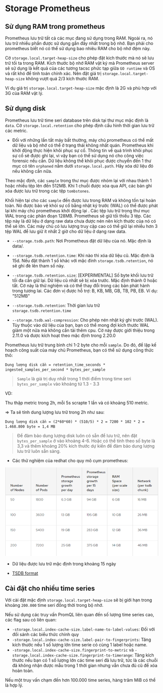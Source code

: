 # Storage Prometheus 

## Sử dụng RAM trong prometheus

Prometheus lưu trữ tất cả các mục đang sử dụng trong RAM. Ngoài ra, nó lưu trữ nhiều phần được sử dụng gần đây nhất trong bộ nhớ. Bạn phải cho prometheus biết nó có thể sử dụng bao nhiêu RAM cho bộ nhớ đệm này. 

Cờ `storage.local.target-heap-size` cho phép đặt kich thước mà nó sẽ lưu trữ tối ta trong RAM. Kích thước bộ nhớ RAM vật ký mà Prometheus server sẽ sử dụng là kết quả của các tương tacsc phức tạp giữa `GO runtime` và OS và rất khó để tính toán chính xác. Nên đặt giá trị `storage.local.target-heap-size` không vượt quá 2/3 kích thước RAM.

Ví dụ giá trị `storage.local.target-heap-size` mặc định là 2G và phù hợp với 3G của RAM vật lý. 

## Sử dụng disk

Prometheus lưu trữ time seri database trên disk tại thư mục mặc định là `data`. Cờ `storage.local.retention` cho phép định cấu hình thời gian lưu trữ các metric. 

- Đối với những lần tắt máy bất thường, máy chủ prometheus có thể mất dữ liệu và bộ nhớ có thể ở trạng thái không nhất quán. Prometheus khi khởi động thực hiện khôi phục sự cố. Thông tin về quá trình khôi phục sự cố sẽ được ghi lại, vì vậy bạn có thể sử dụng nó cho công việc forensic nếu cần. Dữ liệu không thể khôi phục được chuyển đến 1 thư mục có tên `orphaned` nằm dưới `storage.local.path`. Hãy xóa dữ liệu đó nếu không cần nữa.

Theo mặc định, các `sample` trong thư mục được nhóm lại với nhau thành 1 hoặc nhiều tệp lên đến 512MB. Khi 1 chuỗi được xóa qua API, các bản ghi xóa được lưu trữ trong các tệp `tombstones`.

Khối hiện tại cho các `sample` đến được lưu trong RAM và không tồn tại hoàn toàn. Nó được bảo vệ khỏi sự cố bằng nhật ký trước (WAL) có thể được phát lại khi máy chủ prometheus khởi động lại . Các tệp lưu trữ trong thư mục WAL trong các phân đoạn 128MB. Prometheus sẽ giữ tối thiểu 3 tệp. Các tệp này là dữ liệu ở dạng raw data chưa được nén nên kích thước của nó có thể sẽ lớn. Các máy chủ có lưu lượng truy cập cao có thể giữ lại nhiều hơn 3 tệp WAL để lưu giữ ít nhất 2 giờ cho dữ liệu ở dạng raw data.

- `--storage.tsdb.path`: Nơi Prometheus đặt dữ liệu của nó. Mặc định là data/.

- `--storage.tsdb.retention.time`: Khi nào thì xóa dữ liệu cũ. Mặc định là 15d. Nếu đặt thành 1 số khác với mặc đinh `storage.tsdb.retention`, nó sẽ ghi đè lên tham số này. 

- `--storage.tsdb.retention.size`: [EXPERIMENTAL] Số byte khối lưu trữ tối đa cần giữ lại. Dữ liệu cũ nhất sẽ bị xóa trước. Mặc định thành 0 hoặc tắt. Cờ này là thử nghiệm và có thể thay đổi trong các bản phát hành trong tương lai. Các đơn vị được hỗ trợ: B, KB, MB, GB, TB, PB, EB. Ví dụ: "512MB"

- `--storage.tsdb.retention`: Thời gian lưu trữ `storage.tsdb.retention.time`

- `--storage.tsdb.wal-compression`: Cho phép nén nhật ký ghi trước (WAL). Tùy thuộc vào dữ liệu của bạn, bạn có thể mong đợi kích thước WAL giảm một nửa mà không cần tải thêm cpu. Cờ này được giới thiệu trong 2.11.0 và được kích hoạt theo mặc định trong 2.20.0

Prometheus lưu trữ trung bình chỉ 1-2 byte cho mỗi `sample`. Do đó, để lập kế hoạch công suất của máy chủ Prometheus, bạn có thể sử dụng công thức thô:

```
Dung lượng disk cần = retention_time_seconds * ingested_samples_per_second * bytes_per_sample
```

> `Sample` là giá trị duy nhất trong 1 thời điểm trong time seri
> `bytes_per_sample` vào khoảng từ 1.3 - 3.3

VD:

Thu thập metric trong 2h, mỗi 5s scrapte 1 lần và có khoảng 510 metric. 

=> Ta sẽ tính dung lượng lưu trữ trong 2h như sau:

```
Dung lượng disk cần = (2*60*60) * (510/5) * 2 = 7200 * 102 * 2 = 1.468.800 byte = 1,4 MB
```

> Để đảm bảo dung lượng disk luôn có sẵn để lưu trữ, nên đặt `bytes_per_sample` ở vào khoảng 4-6. Hoặc có thể tính theo số byte là 3,3 và thêm khoảng 20% kích thước dự kiến để đảm bảo dung lượng lưu trữ luôn sẵn sàng.

- Các thử nghiệm của redhat cho quy mô cụm prometheus:

![](./images/sizing.png)

- Dữ liệu được lưu trữ mặc định trong khoảng 15 ngày

- [TSDB format](https://github.com/prometheus/prometheus/blob/release-2.27/tsdb/docs/format/README.md)

## Cài đặt cho nhiều time series

Với cài đặt mặc định `storage.local.target-heap-size` sẽ bị giới hạn trong khoảng `200.000` time seri đồng thời trong bộ nhớ. 

Nếu sử dụng các truy vấn PromQL liên quan đến số lượng time series cao, các flag sau có liên quan:

- `-storage.local.index-cache-size.label-name-to-label-values`: Đối với đối sánh các biểu thức chính quy
- `-storage.local.index-cache-size.label-pair-to-fingerprints`: Tăng kích thước nếu 1 số lượng lớn time serie có cùng 1 label hoặc name. 
- `-storage.local.index-cache-size.fingerprint-to-metric` và `-storage.local.index-cache-size.fingerprint-to-timerange`: Tăng kích thước nếu bạn có 1 số lượng lớn các time seri đã lưu trữ, tức là các chuỗi đã không nhận được mẫu trong 1 thời gian nhưng vẫn chưa đủ cũ để xóa hoàn toàn. 

Nếu một truy vấn chạm đến hơn 100.000 time series, hàng trăm MiB có thể là hợp lý.


